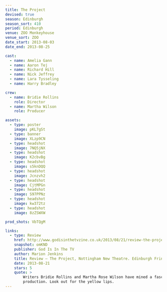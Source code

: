 ```yaml
---
title: The Project
devised: true
season: Edinburgh
season_sort: 410
period: Edinburgh
venue: ZOO Monkeyhouse
venue_sort: ZOO
date_start: 2013-08-03
date_end: 2013-08-25

cast:
  - name: Amelia Gann
  - name: Aaron Tej
  - name: Richard Hill
  - name: Nick Jeffrey
  - name: Lara Tysseling
  - name: Harry Bradley

crew:
  - name: Bridie Rollins
    role: Director
  - name: Martha Wilson
    role: Producer

assets:
  - type: poster
    image: pKL7gSt
  - type: banner
    image: XLzp9CN
  - type: headshot
    image: 7NQ5jNX
  - type: headshot
    image: K2cbvBg
  - type: headshot
    image: s5knDQQ
  - type: headshot
    image: Jcnzvh2
  - type: headshot
    image: CjtMPGn
  - type: headshot
    image: S97PPNz
  - type: headshot
    image: kw372tz
  - type: headshot
    image: 8zZSWXW

prod_shots: VbTQgM

links:
  - type: Review
    href: http://www.godisinthetvzine.co.uk/2013/08/21/review-the-project-nottingham-new-theatre-edinburgh-fringe-festival/
    snapshot: omKND
    publisher: God Is In The TV
    author: Marion Jenkins
    title: Review – The Project, Nottingham New Theatre. Edinburgh Fringe Festival.
    date: 2013-08-21
    stars: 5
    quote: >
        Writers Bridie Rollins and Martha Rose Wilson have mined a fascinating seam of thought in this highly charged
        production. Look out for the yellow lips.
---
```

